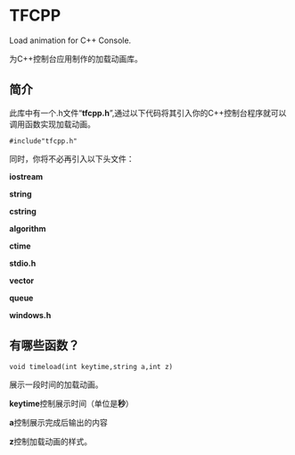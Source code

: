 # TFCPP
Load animation for C++ Console.

为C++控制台应用制作的加载动画库。

## 简介
此库中有一个.h文件“**tfcpp.h**”,通过以下代码将其引入你的C++控制台程序就可以调用函数实现加载动画。

```#include"tfcpp.h"```

同时，你将不必再引入以下头文件：

**iostream**

**string**

**cstring**

**algorithm**

**ctime**

**stdio.h**

**vector**

**queue**

**windows.h**

## 有哪些函数？
```void timeload(int keytime,string a,int z)```

展示一段时间的加载动画。

**keytime**控制展示时间（单位是**秒**）

**a**控制展示完成后输出的内容

**z**控制加载动画的样式。
